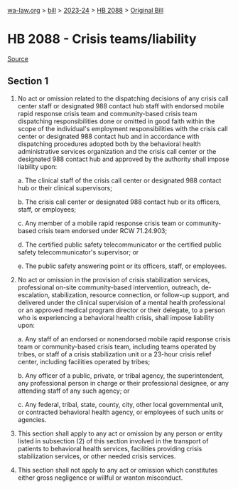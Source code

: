 [wa-law.org](/) > [bill](/bill/) > [2023-24](/bill/2023-24/) > [HB 2088](/bill/2023-24/hb/2088/) > [Original Bill](/bill/2023-24/hb/2088/1/)

# HB 2088 - Crisis teams/liability

[Source](http://lawfilesext.leg.wa.gov/biennium/2023-24/Pdf/Bills/House%20Bills/2088.pdf)

## Section 1
1. No act or omission related to the dispatching decisions of any crisis call center staff or designated 988 contact hub staff with endorsed mobile rapid response crisis team and community-based crisis team dispatching responsibilities done or omitted in good faith within the scope of the individual's employment responsibilities with the crisis call center or designated 988 contact hub and in accordance with dispatching procedures adopted both by the behavioral health administrative services organization and the crisis call center or the designated 988 contact hub and approved by the authority shall impose liability upon:

    a. The clinical staff of the crisis call center or designated 988 contact hub or their clinical supervisors;

    b. The crisis call center or designated 988 contact hub or its officers, staff, or employees;

    c. Any member of a mobile rapid response crisis team or community-based crisis team endorsed under RCW 71.24.903;

    d. The certified public safety telecommunicator or the certified public safety telecommunicator's supervisor; or

    e. The public safety answering point or its officers, staff, or employees.

2. No act or omission in the provision of crisis stabilization services, professional on-site community-based intervention, outreach, de-escalation, stabilization, resource connection, or follow-up support, and delivered under the clinical supervision of a mental health professional or an approved medical program director or their delegate, to a person who is experiencing a behavioral health crisis, shall impose liability upon:

    a. Any staff of an endorsed or nonendorsed mobile rapid response crisis team or community-based crisis team, including teams operated by tribes, or staff of a crisis stabilization unit or a 23-hour crisis relief center, including facilities operated by tribes;

    b. Any officer of a public, private, or tribal agency, the superintendent, any professional person in charge or their professional designee, or any attending staff of any such agency; or

    c. Any federal, tribal, state, county, city, other local governmental unit, or contracted behavioral health agency, or employees of such units or agencies.

3. This section shall apply to any act or omission by any person or entity listed in subsection (2) of this section involved in the transport of patients to behavioral health services, facilities providing crisis stabilization services, or other needed crisis services.

4. This section shall not apply to any act or omission which constitutes either gross negligence or willful or wanton misconduct.
